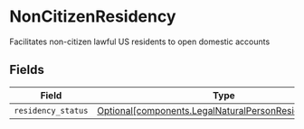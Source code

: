 # NonCitizenResidency

Facilitates non-citizen lawful US residents to open domestic accounts


## Fields

| Field                                                                                                                  | Type                                                                                                                   | Required                                                                                                               | Description                                                                                                            | Example                                                                                                                |
| ---------------------------------------------------------------------------------------------------------------------- | ---------------------------------------------------------------------------------------------------------------------- | ---------------------------------------------------------------------------------------------------------------------- | ---------------------------------------------------------------------------------------------------------------------- | ---------------------------------------------------------------------------------------------------------------------- |
| `residency_status`                                                                                                     | [Optional[components.LegalNaturalPersonResidencyStatus]](../../models/components/legalnaturalpersonresidencystatus.md) | :heavy_minus_sign:                                                                                                     | N/A                                                                                                                    | US_PERMANENT_RESIDENT                                                                                                  |